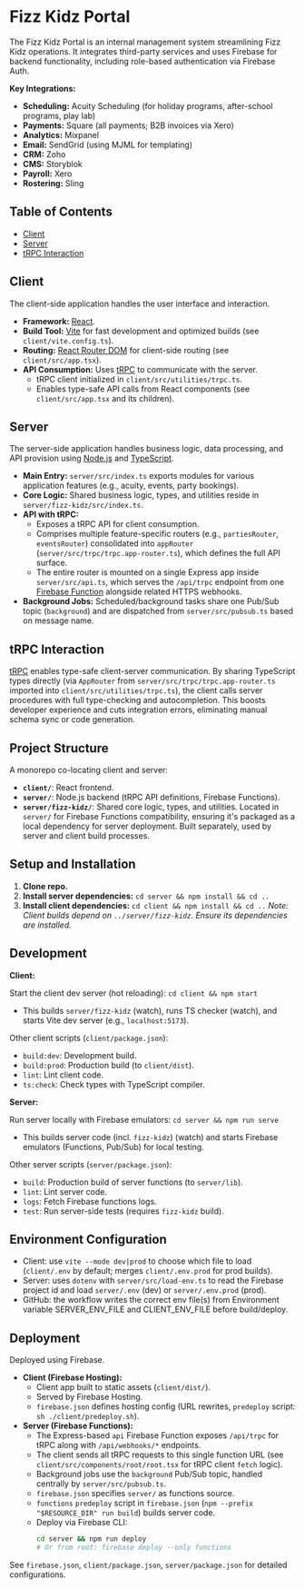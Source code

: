 # Fizz Kidz Portal

The Fizz Kidz Portal is an internal management system streamlining Fizz Kidz operations. It integrates third-party services and uses Firebase for backend functionality, including role-based authentication via Firebase Auth.

**Key Integrations:**

- **Scheduling:** Acuity Scheduling (for holiday programs, after-school programs, play lab)
- **Payments:** Square (all payments; B2B invoices via Xero)
- **Analytics:** Mixpanel
- **Email:** SendGrid (using MJML for templating)
- **CRM:** Zoho
- **CMS:** Storyblok
- **Payroll:** Xero
- **Rostering:** Sling

## Table of Contents

- [Client](#client)
- [Server](#server)
- [tRPC Interaction](#trpc-interaction)

## Client

The client-side application handles the user interface and interaction.

- **Framework:** [React](https://react.dev/).
- **Build Tool:** [Vite](https://vitejs.dev/) for fast development and optimized builds (see `client/vite.config.ts`).
- **Routing:** [React Router DOM](https://reactrouter.com/) for client-side routing (see `client/src/app.tsx`).
- **API Consumption:** Uses [tRPC](https://trpc.io/) to communicate with the server.
  - tRPC client initialized in `client/src/utilities/trpc.ts`.
  - Enables type-safe API calls from React components (see `client/src/app.tsx` and its children).

## Server

The server-side application handles business logic, data processing, and API provision using [Node.js](https://nodejs.org/) and [TypeScript](https://www.typescriptlang.org/).

- **Main Entry:** `server/src/index.ts` exports modules for various application features (e.g., acuity, events, party bookings).
- **Core Logic:** Shared business logic, types, and utilities reside in `server/fizz-kidz/src/index.ts`.
- **API with tRPC:**
  - Exposes a tRPC API for client consumption.
  - Comprises multiple feature-specific routers (e.g., `partiesRouter`, `eventsRouter`) consolidated into `appRouter` (`server/src/trpc/trpc.app-router.ts`), which defines the full API surface.
  - The entire router is mounted on a single Express app inside `server/src/api.ts`, which serves the `/api/trpc` endpoint from one [Firebase Function](https://firebase.google.com/docs/functions) alongside related HTTPS webhooks.
- **Background Jobs:** Scheduled/background tasks share one Pub/Sub topic (`background`) and are dispatched from `server/src/pubsub.ts` based on message name.

## tRPC Interaction

[tRPC](https://trpc.io/) enables type-safe client-server communication. By sharing TypeScript types directly (via `AppRouter` from `server/src/trpc/trpc.app-router.ts` imported into `client/src/utilities/trpc.ts`), the client calls server procedures with full type-checking and autocompletion. This boosts developer experience and cuts integration errors, eliminating manual schema sync or code generation.

## Project Structure

A monorepo co-locating client and server:

- **`client/`**: React frontend.
- **`server/`**: Node.js backend (tRPC API definitions, Firebase Functions).
- **`server/fizz-kidz/`**: Shared core logic, types, and utilities. Located in `server/` for Firebase Functions compatibility, ensuring it's packaged as a local dependency for server deployment. Built separately, used by server and client build processes.

## Setup and Installation

1.  **Clone repo.**
2.  **Install server dependencies:** `cd server && npm install && cd ..`
3.  **Install client dependencies:** `cd client && npm install && cd ..`
    _Note: Client builds depend on `../server/fizz-kidz`. Ensure its dependencies are installed._

## Development

**Client:**

Start the client dev server (hot reloading): `cd client && npm start`

- This builds `server/fizz-kidz` (watch), runs TS checker (watch), and starts Vite dev server (e.g., `localhost:5173`).

Other client scripts (`client/package.json`):

- `build:dev`: Development build.
- `build:prod`: Production build (to `client/dist`).
- `lint`: Lint client code.
- `ts:check`: Check types with TypeScript compiler.

**Server:**

Run server locally with Firebase emulators: `cd server && npm run serve`

- This builds server code (incl. `fizz-kidz`) (watch) and starts Firebase emulators (Functions, Pub/Sub) for local testing.

Other server scripts (`server/package.json`):

- `build`: Production build of server functions (to `server/lib`).
- `lint`: Lint server code.
- `logs`: Fetch Firebase functions logs.
- `test`: Run server-side tests (requires `fizz-kidz` build).

## Environment Configuration

- Client: use `vite --mode dev|prod` to choose which file to load (`client/.env` by default; merges `client/.env.prod` for prod builds).
- Server: uses `dotenv` with `server/src/load-env.ts` to read the Firebase project id and load `server/.env` (dev) or `server/.env.prod` (prod).
- GitHub: the workflow writes the correct env file(s) from Environment variable SERVER_ENV_FILE and CLIENT_ENV_FILE before build/deploy.

## Deployment

Deployed using Firebase.

- **Client (Firebase Hosting):**
  - Client app built to static assets (`client/dist/`).
  - Served by Firebase Hosting.
  - `firebase.json` defines hosting config (URL rewrites, `predeploy` script: `sh ./client/predeploy.sh`).
- **Server (Firebase Functions):**
  - The Express-based `api` Firebase Function exposes `/api/trpc` for tRPC along with `/api/webhooks/*` endpoints.
  - The client sends all tRPC requests to this single function URL (see `client/src/components/root/root.tsx` for tRPC client `fetch` logic).
  - Background jobs use the `background` Pub/Sub topic, handled centrally by `server/src/pubsub.ts`.
  - `firebase.json` specifies `server/` as functions source.
  - `functions` `predeploy` script in `firebase.json` (`npm --prefix "$RESOURCE_DIR" run build`) builds server code.
  - Deploy via Firebase CLI:
    ```bash
    cd server && npm run deploy
    # Or from root: firebase deploy --only functions
    ```

See `firebase.json`, `client/package.json`, `server/package.json` for detailed configurations.
